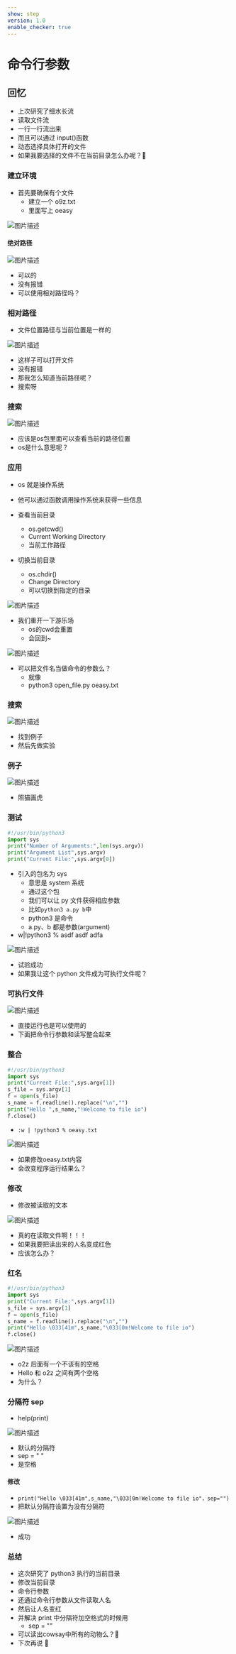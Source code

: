 ```yaml
---
show: step
version: 1.0
enable_checker: true
---
```


# 命令行参数

## 回忆

- 上次研究了细水长流
- 读取文件流
- 一行一行流出来
- 而且可以通过 input()函数
- 动态选择具体打开的文件
- 如果我要选择的文件不在当前目录怎么办呢？🤔

### 建立环境

- 首先要确保有个文件
	- 建立一个 o9z.txt
	- 里面写上 oeasy

![图片描述](https://doc.shiyanlou.com/courses/uid1190679-20220831-1661918679425)

#### 绝对路径

![图片描述](https://doc.shiyanlou.com/courses/uid1190679-20220831-1661918766432)

- 可以的
- 没有报错
- 可以使用相对路径吗？

### 相对路径

- 文件位置路径与当前位置是一样的

![图片描述](https://doc.shiyanlou.com/courses/uid1190679-20220831-1661918865369)

- 这样子可以打开文件
- 没有报错
- 那我怎么知道当前路径呢？
- 搜索呀


### 搜索

![图片描述](https://doc.shiyanlou.com/courses/uid1190679-20210823-1629689229006)

- 应该是os包里面可以查看当前的路径位置
- os是什么意思呢？

### 应用

- os 就是操作系统
- 他可以通过函数调用操作系统来获得一些信息
- 查看当前目录
  - os.getcwd()
  - Current Working Directory
  - 当前工作路径

- 切换当前目录
  - os.chdir()
  - Change Directory
  - 可以切换到指定的目录

![图片描述](https://doc.shiyanlou.com/courses/uid1190679-20220831-1661919081853)

- 我们重开一下游乐场
	- os的cwd会重置
	- 会回到~

![图片描述](https://doc.shiyanlou.com/courses/uid1190679-20220831-1661919192975)

- 可以把文件名当做命令的参数么？
	- 就像
    - python3 open_file.py oeasy.txt

### 搜索

![图片描述](https://doc.shiyanlou.com/courses/uid1190679-20210823-1629689700441)

- 找到例子
- 然后先做实验

### 例子

![图片描述](https://doc.shiyanlou.com/courses/uid1190679-20210823-1629689742641)

- 照猫画虎

### 测试

```python
#!/usr/bin/python3
import sys
print("Number of Arguments:",len(sys.argv))
print("Argument List",sys.argv)
print("Current File:",sys.argv[0])

```

- 引入的包名为 sys
  - 意思是 system 系统
  - 通过这个包
  - 我们可以让 py 文件获得相应参数
  - 比如`python3 a.py b`中
  - python3 是命令
  - a.py、b 都是参数(argument)
- w|!python3 % asdf asdf adfa

![图片描述](https://doc.shiyanlou.com/courses/uid1190679-20210823-1629690029103)

- 试验成功
- 如果我让这个 python 文件成为可执行文件呢？

### 可执行文件

![图片描述](https://doc.shiyanlou.com/courses/uid1190679-20210823-1629690135002)

- 直接运行也是可以使用的
- 下面把命令行参数和读写整合起来

### 整合

```python
#!/usr/bin/python3
import sys
print("Current File:",sys.argv[1])
s_file = sys.argv[1]
f = open(s_file)
s_name = f.readline().replace("\n","")
print("Hello ",s_name,"!Welcome to file io")
f.close()
```

- `:w | !python3 % oeasy.txt`

![图片描述](https://doc.shiyanlou.com/courses/uid1190679-20220831-1661917151944)

- 如果修改oeasy.txt内容
- 会改变程序运行结果么？

### 修改

- 修改被读取的文本

![图片描述](https://doc.shiyanlou.com/courses/uid1190679-20220831-1661917251476)

- 真的在读取文件啊！！！
- 如果我要把读出来的人名变成红色
- 应该怎么办？

### 红名

```python
#!/usr/bin/python3
import sys
print("Current File:",sys.argv[1])
s_file = sys.argv[1]
f = open(s_file)
s_name = f.readline().replace("\n","")
print("Hello \033[41m",s_name,"\033[0m!Welcome to file io")
f.close()
```

![图片描述](https://doc.shiyanlou.com/courses/uid1190679-20210823-1629690772352)

- o2z 后面有一个不该有的空格
- Hello 和 o2z 之间有两个空格
- 为什么？

### 分隔符 sep

- help(print)

![图片描述](https://doc.shiyanlou.com/courses/uid1190679-20210823-1629691377927)

- 默认的分隔符
- sep = " "
- 是空格

#### 修改

- `print("Hello \033[41m",s_name,"\033[0m!Welcome to file io"，sep="")`
- 把默认分隔符设置为没有分隔符

![图片描述](https://doc.shiyanlou.com/courses/uid1190679-20210823-1629691503965)

- 成功

### 总结

- 这次研究了 python3 执行的当前目录
- 修改当前目录
- 命令行参数
- 还通过命令行参数从文件读取人名
- 然后让人名变红
- 并解决 print 中分隔符加空格式的时候用
  - sep = ""
- 可以读出cowsay中所有的动物么？🤔
- 下次再说 👋
